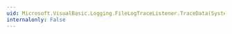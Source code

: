 ```yaml
---
uid: Microsoft.VisualBasic.Logging.FileLogTraceListener.TraceData(System.Diagnostics.TraceEventCache,System.String,System.Diagnostics.TraceEventType,System.Int32,System.Object)
internalonly: False
---
```

